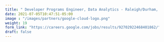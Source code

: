 ```yaml
---
title: " Developer Programs Engineer, Data Analytics - Raleigh/Durham, NC"
date: 2021-07-05T10:47:51-05:00
image : "/images/partners/google-cloud-logo.png"
weight: 19
form_link: "https://careers.google.com/jobs/results/92702922468401862/"
draft: false
---
```


